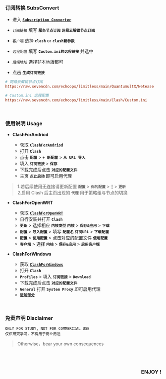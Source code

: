 ### 订阅转换 SubsConvert

* 进入 [**`Subscription Converter`**](https://acl4ssr-sub.github.io/)

* `订阅链接` 填写 **`服务节点订阅`**  **`网易云解锁节点订阅`** 
* `客户端` 选择 **`clash`** or **`clash新参数`**
* `远程配置` 填写 **`Custom.ini的远程链接`** 并选中
* `后端地址` 选择非本地版都可
* 点击 **`生成订阅链接`**

```ini
# 网易云解锁节点订阅 
https://raw.sevencdn.com/echoops/limitless/main/QuantumultX/Netease

# Custom.ini 远程配置 
https://raw.sevencdn.com/echoops/limitless/main/Clash/Custom.ini
```


&nbsp;
###  使用说明 Usage

* **ClashForAndriod**

    * 获取 [**`ClashForAndriod`**](https://github.com/Kr328/ClashForAndroid/releases)
    * 打开 **`Clash`**
    * 点击 **`配置`** > **`+ 新配置`** > **`从 URL 导入`** 
    * 填入 **`订阅链接`** > **`保存`**
    * 下载完成后点击 **`对应的配置文件`**
    * 主页 **`点此启动`** 即可启用代理

> 1.若后续使用无连接请更新配置 **`配置`** > **`你的配置`** > **`┇`** > **`更新`**  
> 2.启用 Clash 后主页出现的 **`代理`** 用于策略组与节点的切换

* **ClashForOpenWRT**

    * 获取 [**`ClashForOpenWRT`**](https://github.com/frainzy1477/luci-app-clash/releases)
    * 自行安装并打开 **`Clash`**
    * **`更新`** > 选择相应 **`内核类型`** **`内核`** > **`保存&应用`** > **`下载`**
    * **`配置`** > **`导入配置`** > 填写 **`配置名`** **`订阅URL`** > **`下载配置`**
    * **`配置`** > **`使用配置`** > 点击对应的配置文件 **`使用配置`**
    * **`客户端`** > 选择 **`内核`** > **`保存&应用`** > **`启用客户端`**

* **ClashForWindows**

    * 获取 [**`ClashForWindows`**](https://github.com/Fndroid/clash_for_windows_pkg/releases)
    * 打开 **`Clash`**
    * **`Profiles`** > 填入 **`订阅链接`** > **`Download`** 
    * 下载完成后点击 **`对应的配置文件`**
    * **`General`** 打开 **`System Proxy`** 即可启用代理
    * [**`进阶部分`**](https://github.com/Fndroid/clash-win-docs/blob/master/SUMMARY.md)



&nbsp; 
### 免责声明 Disclaimer  

``` 
ONLY FOR STUDY, NOT FOR COMMERCIAL USE  
仅供研究学习，不得用于商业用途
```
> Otherwise，bear your own consequences   

&nbsp;  
&nbsp;  
<h3 align="right"> ENJOY ! </h3>